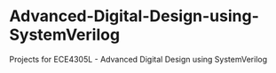 # Advanced-Digital-Design-using-SystemVerilog
Projects for ECE4305L - Advanced Digital Design using SystemVerilog
